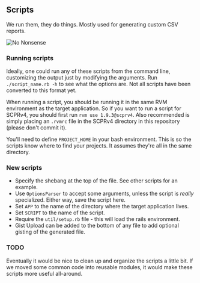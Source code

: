 ## Scripts

We run them, they do things. Mostly used for generating custom CSV reports.

![No Nonsense](http://i.imgur.com/eEuWKmy.gif "No Nonsense")


### Running scripts

Ideally, one could run any of these scripts from the command line, customizing
the output just by modifying the arguments. Run `./script_name.rb -h` to see
what the options are. Not all scripts have been converted to this format yet.

When running a script, you should be running it in the same RVM environment
as the target application. So if you want to run a script for SCPRv4, you should
first run `rvm use 1.9.3@scprv4`. Also recommended is simply placing an `.rvmrc`
file in the SCPRv4 directory in this repository (please don't commit it).


You'll need to define `PROJECT_HOME` in your bash environment. This is so the 
scripts know where to find your projects. It assumes they're all in the same
directory.


### New scripts

* Specify the shebang at the top of the file. See other scripts for an example.
* Use `OptionsParser` to accept some arguments, unless the script is *really*
specialized. Either way, save the script here.
* Set `APP` to the name of the directory where the target application lives.
* Set `SCRIPT` to the name of the script.
* Require the `util/setup.rb` file - this will load the rails environment.
* Gist Upload can be added to the bottom of any file to add optional gisting of
the generated file.


### TODO
Eventually it would be nice to clean up and organize the scripts a little bit.
If we moved some common code into reusable modules, it would make these scripts
more useful all-around.
